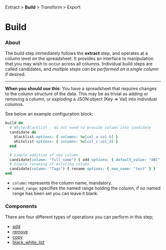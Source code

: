 Extract > **Build** > Transform > Export 

Build
=======

### About

The build step immediately follows the **extract** step, and operates at a column level on the spreadsheet. It provides
an interface to manipulation that you may wish to occur across all columns.  Individual build steps are called
candidates, and *multiple steps can be performed on a single column* if desired.  

---

**When you should use this**: You have a spreadsheet that requires changes to the column structure of the data. This 
may be as trivial as adding or removing a column, or *exploding* a JSON object (Key => Val) into individual columns.

See below an example configuration block:

```ruby
build do
  # White/Blacklist - do not need to provide column into candidate
  candidate do
    blacklist options: { columns: %w[col_a col_b] }
    whitelist options: { columns: %w[col_c col_d] }
  end

  # Simple addition of new column
  candidate(column: "full_name") { add options: { default_value: "ABC" } }
  # Simple renaming of existing column
  candidate(column: "Tags") { rename options: { new_name: "test" } }
end
```

- `column`: represents the column name, mandatory.
- `named_range`: specifies the named range holding the column, if no named range has been set you can leave it blank.

### Components

There are four different types of operations you can perform in this step; 
- [add](add.md)
- [remove](remove.md)
- [copy](copy.md)
- [black_white_list](black_white_list.md)